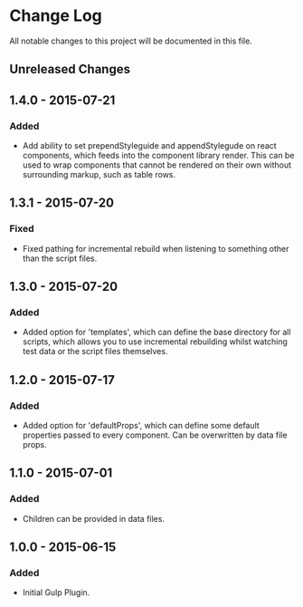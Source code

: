 # Change Log

All notable changes to this project will be documented in this file.

## Unreleased Changes

## 1.4.0 - 2015-07-21
### Added
- Add ability to set prependStyleguide and appendStylegude on react components,
  which feeds into the component library render. This can be used to wrap
  components that cannot be rendered on their own without surrounding markup,
  such as table rows.

## 1.3.1 - 2015-07-20
### Fixed
- Fixed pathing for incremental rebuild when listening to something other than
  the script files.

## 1.3.0 - 2015-07-20
### Added
- Added option for 'templates', which can define the base directory for all
  scripts, which allows you to use incremental rebuilding whilst watching
  test data or the script files themselves.

## 1.2.0 - 2015-07-17
### Added
- Added option for 'defaultProps', which can define some default properties
  passed to every component. Can be overwritten by data file props.

## 1.1.0 - 2015-07-01
### Added
- Children can be provided in data files.

## 1.0.0 - 2015-06-15
### Added
- Initial Gulp Plugin.

